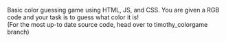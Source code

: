 Basic color guessing game using HTML, JS, and CSS.  You are given a RGB code and your task is to guess what color it is!  
(For the most up-to date source code, head over to timothy_colorgame branch)
